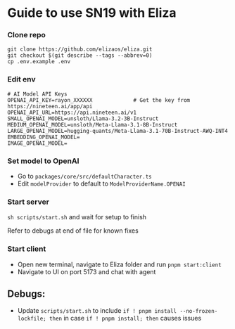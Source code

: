 # Guide to use SN19 with Eliza

### **Clone repo**

```
git clone https://github.com/elizaos/eliza.git
git checkout $(git describe --tags --abbrev=0)
cp .env.example .env
```


### **Edit env**
```
# AI Model API Keys
OPENAI_API_KEY=rayon_XXXXXX             # Get the key from https://nineteen.ai/app/api
OPENAI_API_URL=https://api.nineteen.ai/v1                
SMALL_OPENAI_MODEL=unsloth/Llama-3.2-3B-Instruct      
MEDIUM_OPENAI_MODEL=unsloth/Meta-Llama-3.1-8B-Instruct
LARGE_OPENAI_MODEL=hugging-quants/Meta-Llama-3.1-70B-Instruct-AWQ-INT4             
EMBEDDING_OPENAI_MODEL=        
IMAGE_OPENAI_MODEL=            
```

### **Set model to OpenAI**
- Go to `packages/core/src/defaultCharacter.ts`
- Edit `modelProvider` to default to `ModelProviderName.OPENAI`

### **Start server**
`sh scripts/start.sh` and wait for setup to finish

Refer to debugs at end of file for known fixes


### **Start client**
- Open new terminal, navigate to Eliza folder and run `pnpm start:client` 
- Navigate to UI on port 5173 and chat with agent




## Debugs:

- Update `scripts/start.sh` to include `if ! pnpm install --no-frozen-lockfile; then` in case `if ! pnpm install; then` causes issues 